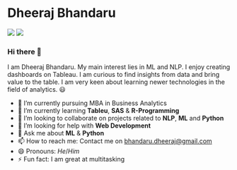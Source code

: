 # Dheeraj Bhandaru 
[![](https://github.com/arpit-dwivedi/arpit-dwivedi.github.io/raw/master/assets/img/Webp.net-resizeimage.png)](https://www.linkedin.com/in/dheerajbhandaru/)
[![](https://github.com/arpit-dwivedi/arpit-dwivedi/raw/master/kaggle.png)](https://www.kaggle.com/castiger)
### Hi there 👋

I am Dheeraj Bhandaru. My main interest lies in ML and NLP. I enjoy creating dashboards on Tableau. I am curious to find insights from data and bring value to the table. I am very keen about learning newer technologies in the field of analytics. :smiley:                  

- 🔭 I’m currently pursuing MBA in Business Analytics
- 🌱 I’m currently learning **Tableu**, **SAS** & **R-Programming** 
- 👯 I’m looking to collaborate on projects related to **NLP**, **ML** and **Python**
- 🤔 I’m looking for help with **Web Development**
- 💬 Ask me about **ML** & **Python**
- 📫 How to reach me: Contact me on bhandaru.dheeraj@gmail.com
- 😄 Pronouns: *He*/*Him*
- ⚡ Fun fact: I am great at multitasking
